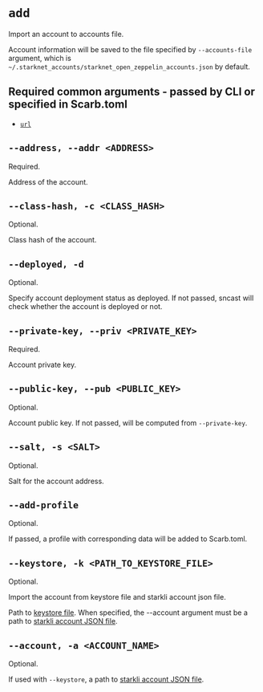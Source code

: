 # `add`
Import an account to accounts file.

Account information will be saved to the file specified by `--accounts-file` argument,
which is `~/.starknet_accounts/starknet_open_zeppelin_accounts.json` by default.

## Required common arguments - passed by CLI or specified in Scarb.toml

* [`url`](../common.md#--url--u-rpc_url)

## `--address, --addr <ADDRESS>`
Required.

Address of the account.

## `--class-hash, -c <CLASS_HASH>`
Optional.

Class hash of the account.

## `--deployed, -d`
Optional.

Specify account deployment status as deployed.
If not passed, sncast will check whether the account is deployed or not.

## `--private-key, --priv <PRIVATE_KEY>`
Required.

Account private key.

## `--public-key, --pub <PUBLIC_KEY>`
Optional.

Account public key.
If not passed, will be computed from `--private-key`.

## `--salt, -s <SALT>`
Optional.

Salt for the account address.

## `--add-profile`
Optional.

If passed, a profile with corresponding data will be added to Scarb.toml.

## `--keystore, -k <PATH_TO_KEYSTORE_FILE>`
Optional.

Import the account from keystore file and starkli account json file.

Path to [keystore file](https://book.starkli.rs/signers#encrypted-keystores).
When specified, the --account argument must be a path to [starkli account JSON file](https://book.starkli.rs/accounts#accounts).

## `--account, -a <ACCOUNT_NAME>`
Optional.

If used with `--keystore`, a path to [starkli account JSON file](https://book.starkli.rs/accounts#accounts).
